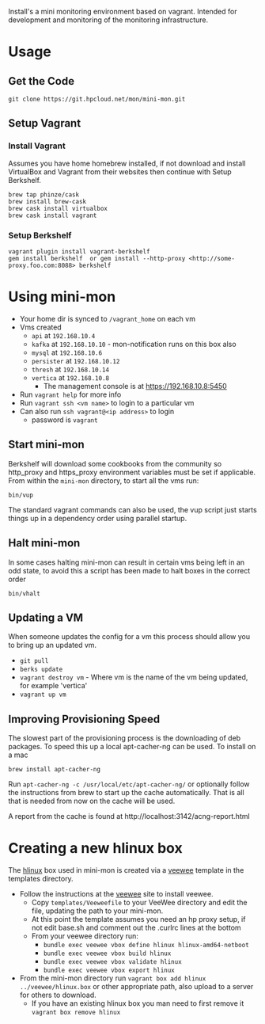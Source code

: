 Install's a mini monitoring environment based on vagrant. Intended for development and monitoring of the monitoring infrastructure.

# Usage

## Get the Code

```
git clone https://git.hpcloud.net/mon/mini-mon.git
```

## Setup Vagrant

### Install Vagrant
Assumes you have home homebrew installed, if not download and install VirtualBox and Vagrant from their websites then continue  with Setup Berkshelf.

```
brew tap phinze/cask
brew install brew-cask
brew cask install virtualbox 
brew cask install vagrant
```

### Setup Berkshelf
```
vagrant plugin install vagrant-berkshelf
gem install berkshelf  or gem install --http-proxy <http://some-proxy.foo.com:8088> berkshelf
```

# Using mini-mon

- Your home dir is synced to `/vagrant_home` on each vm
- Vms created
  - `api` at `192.168.10.4`
  - `kafka` at `192.168.10.10` - mon-notification runs on this box also
  - `mysql` at `192.168.10.6`
  - `persister` at `192.168.10.12`
  - `thresh` at `192.168.10.14`
  - `vertica` at `192.168.10.8`
    - The management console is at https://192.168.10.8:5450
- Run `vagrant help` for more info
- Run `vagrant ssh <vm name>` to login to a particular vm
- Can also run `ssh vagrant@<ip address>` to login 
  - password is `vagrant`
  
## Start mini-mon
Berkshelf will download some cookbooks from the community so http_proxy and https_proxy environment variables must be set if applicable.
From within the `mini-mon` directory, to start all the vms run:
```
bin/vup
```
The standard vagrant commands can also be used, the vup script just starts things up in a dependency order using parallel startup.

## Halt mini-mon
In some cases halting mini-mon can result in certain vms being left in an odd state, to avoid this a script has been made to halt boxes in the 
correct order
```
bin/vhalt
```

## Updating a VM
When someone updates the config for a vm this process should allow you to bring up an updated vm.
- `git pull`
- `berks update`
- `vagrant destroy vm` - Where vm is the name of the vm being updated, for example 'vertica'
- `vagrant up vm`

## Improving Provisioning Speed
The slowest part of the provisioning process is the downloading of deb packages. To speed this up a local apt-cacher-ng can be used.
To install on a mac
```
brew install apt-cacher-ng
```
Run `apt-cacher-ng -c /usr/local/etc/apt-cacher-ng/` or optionally follow the instructions from brew to start up the cache automatically.
That is all that is needed from now on the cache will be used.

A report from the cache is found at http://localhost:3142/acng-report.html

# Creating a new hlinux box
The [hlinux](http://hlinux-home.usa.hp.com/wiki/index.php/Main_Page) box used in mini-mon is created via a [veewee](https://github.com/jedi4ever/veewee)
template in the templates directory.

- Follow the instructions at the [veewee](https://github.com/jedi4ever/veewee) site to install veewee.
  - Copy `templates/Veeweefile` to your VeeWee directory and edit the file, updating the path to your mini-mon.
  - At this point the template assumes you need an hp proxy setup, if not edit base.sh and comment out the .curlrc lines at the bottom
  - From your veewee directory run:
    - `bundle exec veewee vbox define hlinux hlinux-amd64-netboot`
    - `bundle exec veewee vbox build hlinux`
    - `bundle exec veewee vbox validate hlinux`
    - `bundle exec veewee vbox export hlinux`
- From the mini-mon directory run `vagrant box add hlinux ../veewee/hlinux.box` or other appropriate path, also upload to a server for others to download.
  - If you have an existing hlinux box you man need to first remove it `vagrant box remove hlinux`
